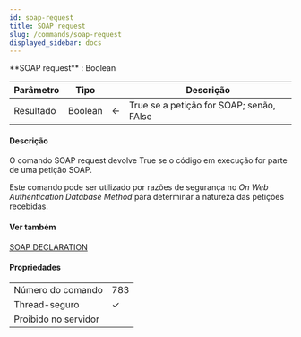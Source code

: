 ```yaml
---
id: soap-request
title: SOAP request
slug: /commands/soap-request
displayed_sidebar: docs
---
```


<!--REF #_command_.SOAP request.Syntax-->**SOAP request**  : Boolean<!-- END REF-->
<!--REF #_command_.SOAP request.Params-->
| Parâmetro | Tipo |  | Descrição |
| --- | --- | --- | --- |
| Resultado | Boolean | &#8592; | True se a petição for SOAP; senão, FAlse |

<!-- END REF-->

#### Descrição 

<!--REF #_command_.SOAP request.Summary-->O comando SOAP request devolve True se o código em execução for parte de uma petição SOAP.<!-- END REF-->  

Este comando pode ser utilizado por razões de segurança no *On Web Authentication Database Method* para determinar a natureza das petições recebidas.

#### Ver também 

[SOAP DECLARATION](soap-declaration.md)  

#### Propriedades
|  |  |
| --- | --- |
| Número do comando | 783 |
| Thread-seguro | &check; |
| Proibido no servidor ||



